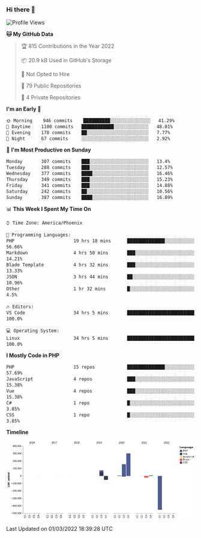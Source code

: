 ### Hi there 👋

<!--START_SECTION:waka-->
![Profile Views](http://img.shields.io/badge/Profile%20Views-10-blue)

**🐱 My GitHub Data** 

> 🏆 815 Contributions in the Year 2022
 > 
> 📦 20.9 kB Used in GitHub's Storage 
 > 
> 🚫 Not Opted to Hire
 > 
> 📜 79 Public Repositories 
 > 
> 🔑 4 Private Repositories  
 > 
**I'm an Early 🐤** 

```text
🌞 Morning    946 commits    ██████████░░░░░░░░░░░░░░░   41.29% 
🌆 Daytime    1100 commits   ████████████░░░░░░░░░░░░░   48.01% 
🌃 Evening    178 commits    ██░░░░░░░░░░░░░░░░░░░░░░░   7.77% 
🌙 Night      67 commits     ░░░░░░░░░░░░░░░░░░░░░░░░░   2.92%

```
📅 **I'm Most Productive on Sunday** 

```text
Monday       307 commits    ███░░░░░░░░░░░░░░░░░░░░░░   13.4% 
Tuesday      288 commits    ███░░░░░░░░░░░░░░░░░░░░░░   12.57% 
Wednesday    377 commits    ████░░░░░░░░░░░░░░░░░░░░░   16.46% 
Thursday     349 commits    ███░░░░░░░░░░░░░░░░░░░░░░   15.23% 
Friday       341 commits    ███░░░░░░░░░░░░░░░░░░░░░░   14.88% 
Saturday     242 commits    ██░░░░░░░░░░░░░░░░░░░░░░░   10.56% 
Sunday       387 commits    ████░░░░░░░░░░░░░░░░░░░░░   16.89%

```


📊 **This Week I Spent My Time On** 

```text
⌚︎ Time Zone: America/Phoenix

💬 Programming Languages: 
PHP                      19 hrs 18 mins      ██████████████░░░░░░░░░░░   56.66% 
Markdown                 4 hrs 50 mins       ███░░░░░░░░░░░░░░░░░░░░░░   14.21% 
Blade Template           4 hrs 32 mins       ███░░░░░░░░░░░░░░░░░░░░░░   13.33% 
JSON                     3 hrs 44 mins       ██░░░░░░░░░░░░░░░░░░░░░░░   10.96% 
Other                    1 hr 32 mins        █░░░░░░░░░░░░░░░░░░░░░░░░   4.5%

🔥 Editors: 
VS Code                  34 hrs 5 mins       █████████████████████████   100.0%

💻 Operating System: 
Linux                    34 hrs 5 mins       █████████████████████████   100.0%

```

**I Mostly Code in PHP** 

```text
PHP                      15 repos            ██████████████░░░░░░░░░░░   57.69% 
JavaScript               4 repos             ███░░░░░░░░░░░░░░░░░░░░░░   15.38% 
Vue                      4 repos             ███░░░░░░░░░░░░░░░░░░░░░░   15.38% 
C#                       1 repo              █░░░░░░░░░░░░░░░░░░░░░░░░   3.85% 
CSS                      1 repo              █░░░░░░░░░░░░░░░░░░░░░░░░   3.85%

```


**Timeline**

![Chart not found](https://raw.githubusercontent.com/mikebronner/mikebronner/master/charts/bar_graph.png) 


 Last Updated on 01/03/2022 18:39:28 UTC
<!--END_SECTION:waka-->

<!--
**mikebronner/mikebronner** is a ✨ _special_ ✨ repository because its `README.md` (this file) appears on your GitHub profile.

Here are some ideas to get you started:

- 🔭 I’m currently working on ...
- 🌱 I’m currently learning ...
- 👯 I’m looking to collaborate on ...
- 🤔 I’m looking for help with ...
- 💬 Ask me about ...
- 📫 How to reach me: ...
- 😄 Pronouns: ...
- ⚡ Fun fact: ...
-->
